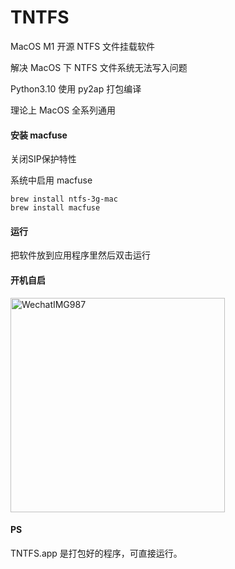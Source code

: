 # TNTFS

MacOS M1 开源 NTFS 文件挂载软件

解决 MacOS 下 NTFS 文件系统无法写入问题

Python3.10 使用 py2ap 打包编译

理论上 MacOS 全系列通用

#### 安装 macfuse

关闭SIP保护特性

系统中启用 macfuse

```shell
brew install ntfs-3g-mac
brew install macfuse
```

#### 运行

把软件放到应用程序里然后双击运行

#### 开机自启

<img width="343" alt="WechatIMG987" src="https://user-images.githubusercontent.com/130722656/231932672-c3c13010-8bff-46c8-917e-c61af317d709.png">

#### PS

TNTFS.app 是打包好的程序，可直接运行。
